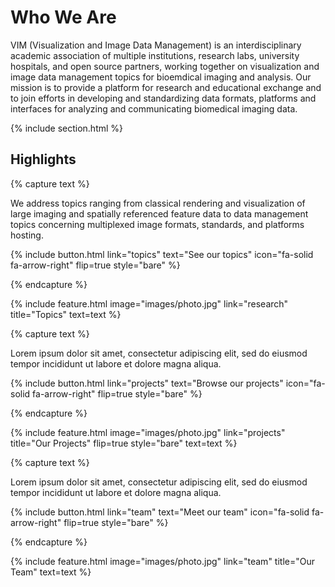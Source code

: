 ---
---

# Who We Are

VIM (Visualization and Image Data Management) is an interdisciplinary academic association of multiple institutions, research labs, university hospitals, and open source partners, working together on visualization and image data management topics for bioemdical imaging and analysis. Our mission is to provide a platform for research and educational exchange and to join efforts in developing and standardizing data formats, platforms and interfaces for analyzing and communicating biomedical imaging data.

{% include section.html %}

## Highlights

{% capture text %}

We address topics ranging from classical rendering and visualization of large imaging and spatially referenced feature data to data management topics concerning multiplexed image formats, standards, and platforms hosting.

{%
  include button.html
  link="topics"
  text="See our topics"
  icon="fa-solid fa-arrow-right"
  flip=true
  style="bare"
%}

{% endcapture %}

{%
  include feature.html
  image="images/photo.jpg"
  link="research"
  title="Topics"
  text=text
%}

{% capture text %}

Lorem ipsum dolor sit amet, consectetur adipiscing elit, sed do eiusmod tempor incididunt ut labore et dolore magna aliqua.

{%
  include button.html
  link="projects"
  text="Browse our projects"
  icon="fa-solid fa-arrow-right"
  flip=true
  style="bare"
%}

{% endcapture %}

{%
  include feature.html
  image="images/photo.jpg"
  link="projects"
  title="Our Projects"
  flip=true
  style="bare"
  text=text
%}

{% capture text %}

Lorem ipsum dolor sit amet, consectetur adipiscing elit, sed do eiusmod tempor incididunt ut labore et dolore magna aliqua.

{%
  include button.html
  link="team"
  text="Meet our team"
  icon="fa-solid fa-arrow-right"
  flip=true
  style="bare"
%}

{% endcapture %}

{%
  include feature.html
  image="images/photo.jpg"
  link="team"
  title="Our Team"
  text=text
%}
